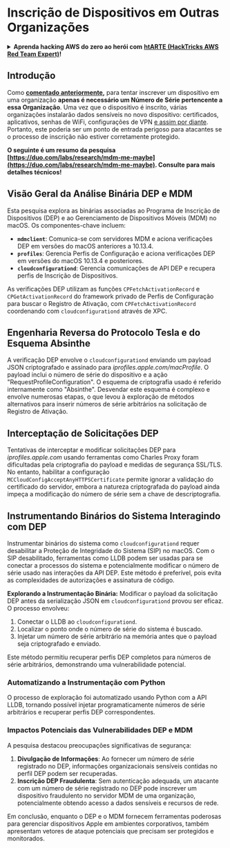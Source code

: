 # Inscrição de Dispositivos em Outras Organizações

<details>

<summary><strong>Aprenda hacking AWS do zero ao herói com</strong> <a href="https://training.hacktricks.xyz/courses/arte"><strong>htARTE (HackTricks AWS Red Team Expert)</strong></a><strong>!</strong></summary>

Outras formas de apoiar o HackTricks:

* Se você deseja ver sua **empresa anunciada no HackTricks** ou **baixar o HackTricks em PDF** Confira os [**PLANOS DE ASSINATURA**](https://github.com/sponsors/carlospolop)!
* Adquira o [**swag oficial PEASS & HackTricks**](https://peass.creator-spring.com)
* Descubra [**A Família PEASS**](https://opensea.io/collection/the-peass-family), nossa coleção exclusiva de [**NFTs**](https://opensea.io/collection/the-peass-family)
* **Junte-se ao** 💬 [**grupo Discord**](https://discord.gg/hRep4RUj7f) ou ao [**grupo telegram**](https://t.me/peass) ou **siga-nos** no **Twitter** 🐦 [**@carlospolopm**](https://twitter.com/hacktricks_live)**.**
* **Compartilhe seus truques de hacking enviando PRs para os** [**HackTricks**](https://github.com/carlospolop/hacktricks) e [**HackTricks Cloud**](https://github.com/carlospolop/hacktricks-cloud) repositórios do github.

</details>

## Introdução

Como [**comentado anteriormente**](./#what-is-mdm-mobile-device-management)**,** para tentar inscrever um dispositivo em uma organização **apenas é necessário um Número de Série pertencente a essa Organização**. Uma vez que o dispositivo é inscrito, várias organizações instalarão dados sensíveis no novo dispositivo: certificados, aplicativos, senhas de WiFi, configurações de VPN [e assim por diante](https://developer.apple.com/enterprise/documentation/Configuration-Profile-Reference.pdf).\
Portanto, este poderia ser um ponto de entrada perigoso para atacantes se o processo de inscrição não estiver corretamente protegido.

**O seguinte é um resumo da pesquisa [https://duo.com/labs/research/mdm-me-maybe](https://duo.com/labs/research/mdm-me-maybe). Consulte para mais detalhes técnicos!**

## Visão Geral da Análise Binária DEP e MDM

Esta pesquisa explora as binárias associadas ao Programa de Inscrição de Dispositivos (DEP) e ao Gerenciamento de Dispositivos Móveis (MDM) no macOS. Os componentes-chave incluem:

- **`mdmclient`**: Comunica-se com servidores MDM e aciona verificações DEP em versões do macOS anteriores a 10.13.4.
- **`profiles`**: Gerencia Perfis de Configuração e aciona verificações DEP em versões do macOS 10.13.4 e posteriores.
- **`cloudconfigurationd`**: Gerencia comunicações de API DEP e recupera perfis de Inscrição de Dispositivos.

As verificações DEP utilizam as funções `CPFetchActivationRecord` e `CPGetActivationRecord` do framework privado de Perfis de Configuração para buscar o Registro de Ativação, com `CPFetchActivationRecord` coordenando com `cloudconfigurationd` através de XPC.

## Engenharia Reversa do Protocolo Tesla e do Esquema Absinthe

A verificação DEP envolve o `cloudconfigurationd` enviando um payload JSON criptografado e assinado para _iprofiles.apple.com/macProfile_. O payload inclui o número de série do dispositivo e a ação "RequestProfileConfiguration". O esquema de criptografia usado é referido internamente como "Absinthe". Desvendar este esquema é complexo e envolve numerosas etapas, o que levou à exploração de métodos alternativos para inserir números de série arbitrários na solicitação de Registro de Ativação.

## Interceptação de Solicitações DEP

Tentativas de interceptar e modificar solicitações DEP para _iprofiles.apple.com_ usando ferramentas como Charles Proxy foram dificultadas pela criptografia do payload e medidas de segurança SSL/TLS. No entanto, habilitar a configuração `MCCloudConfigAcceptAnyHTTPSCertificate` permite ignorar a validação do certificado do servidor, embora a natureza criptografada do payload ainda impeça a modificação do número de série sem a chave de descriptografia.

## Instrumentando Binários do Sistema Interagindo com DEP

Instrumentar binários do sistema como `cloudconfigurationd` requer desabilitar a Proteção de Integridade do Sistema (SIP) no macOS. Com o SIP desabilitado, ferramentas como LLDB podem ser usadas para se conectar a processos do sistema e potencialmente modificar o número de série usado nas interações da API DEP. Este método é preferível, pois evita as complexidades de autorizações e assinatura de código.

**Explorando a Instrumentação Binária:**
Modificar o payload da solicitação DEP antes da serialização JSON em `cloudconfigurationd` provou ser eficaz. O processo envolveu:

1. Conectar o LLDB ao `cloudconfigurationd`.
2. Localizar o ponto onde o número de série do sistema é buscado.
3. Injetar um número de série arbitrário na memória antes que o payload seja criptografado e enviado.

Este método permitiu recuperar perfis DEP completos para números de série arbitrários, demonstrando uma vulnerabilidade potencial.

### Automatizando a Instrumentação com Python

O processo de exploração foi automatizado usando Python com a API LLDB, tornando possível injetar programaticamente números de série arbitrários e recuperar perfis DEP correspondentes.

### Impactos Potenciais das Vulnerabilidades DEP e MDM

A pesquisa destacou preocupações significativas de segurança:

1. **Divulgação de Informações**: Ao fornecer um número de série registrado no DEP, informações organizacionais sensíveis contidas no perfil DEP podem ser recuperadas.
2. **Inscrição DEP Fraudulenta**: Sem autenticação adequada, um atacante com um número de série registrado no DEP pode inscrever um dispositivo fraudulento no servidor MDM de uma organização, potencialmente obtendo acesso a dados sensíveis e recursos de rede.

Em conclusão, enquanto o DEP e o MDM fornecem ferramentas poderosas para gerenciar dispositivos Apple em ambientes corporativos, também apresentam vetores de ataque potenciais que precisam ser protegidos e monitorados.
